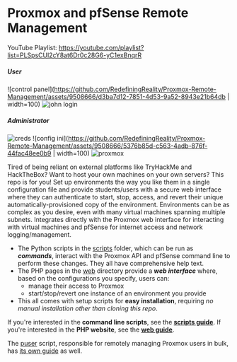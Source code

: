 # Proxmox and pfSense Remote Management
YouTube Playlist: https://youtube.com/playlist?list=PLSpsCUl2cY8at6Dr0c28G6-yC1exBnqrR

##### User
![control panel](https://github.com/RedefiningReality/Proxmox-Remote-Management/assets/9508666/d3ba7d12-7851-4d53-9a52-8943e21b64db | width=100)
![john login](https://github.com/RedefiningReality/Proxmox-Remote-Management/assets/9508666/e3ea2c3e-a29b-4e7d-b525-b8756ea081e5)

##### Administrator
![creds](https://github.com/RedefiningReality/Proxmox-Remote-Management/assets/9508666/c579e9ed-0935-4a34-b4ec-717939e3b974)
![config ini](https://github.com/RedefiningReality/Proxmox-Remote-Management/assets/9508666/5376b85d-c563-4adb-876f-44fac48ee0b9 | width=100)
![proxmox](https://github.com/RedefiningReality/Proxmox-Remote-Management/assets/9508666/b2b1208e-7b66-4e15-bed6-c038f86b05a2)

Tired of being reliant on external platforms like TryHackMe and HackTheBox? Want to host your own machines on your own servers? This repo is for you! Set up environments the way you like them in a single configuration file and provide students/users with a secure web interface where they can authenticate to start, stop, access, and revert their unique automatically-provisioned copy of the environment. Environments can be as complex as you desire, even with many virtual machines spanning multiple subnets. Integrates directly with the Proxmox web interface for interacting with virtual machines and pfSense for internet access and network logging/management.

- The Python scripts in the [scripts](scripts/) folder, which can be run as ***commands***, interact with the Proxmox API and pfSense command line to perform these changes. They all have comprehensive help text.
- The PHP pages in the [web](web/) directory provide a ***web interface*** where, based on the configurations you specify, users can:
  - manage their access to Proxmox
  - start/stop/revert one instance of an environment you provide
- This all comes with setup scripts for **easy installation**, requiring *no manual installation other than cloning this repo*.

If you're interested in the **command line scripts**, see the **[scripts guide](Scripts.md)**.
If you're interested in the **PHP website**, see the **[web guide](Web.md)**.

The [puser](scripts/puser.py) script, responsible for remotely managing Proxmox users in bulk, has [its own guide](Proxmox%20User%20(PUser)%20Script%20Guide.md) as well.
